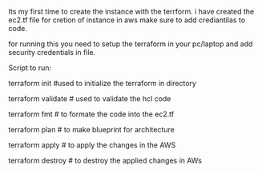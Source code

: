Its my first time to create the instance with the terrform.
i have created the ec2.tf file for cretion of instance in aws 
make sure to add crediantilas to code.

for running this you need to setup the terraform in your pc/laptop and add security credentials in file.

Script to run:

terraform init                  #used to initialize the terraform in directory

terraform validate                      # used to validate the hcl code

terraform fmt                     # to formate the code into the ec2.tf 

terraform plan                # to make blueprint for architecture

terraform apply                # to apply the changes in the AWS

terraform destroy                      # to destroy the applied changes in AWs
